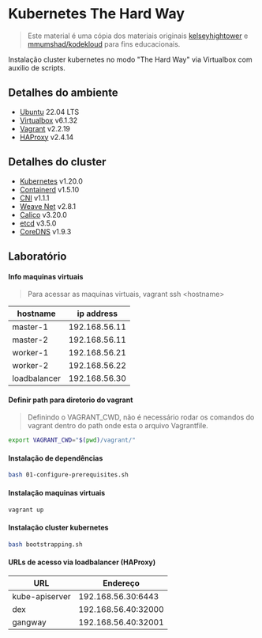 # Kubernetes The Hard Way

> Este material é uma cópia dos materiais originais [kelseyhightower](https://github.com/kelseyhightower/kubernetes-the-hard-way) e [mmumshad/kodekloud](https://github.com/mmumshad/kubernetes-the-hard-way) para fins educacionais.

Instalação cluster kubernetes no modo "The Hard Way" via Virtualbox com auxilio de scripts.

## Detalhes do ambiente

* [Ubuntu](https://app.vagrantup.com/ubuntu/boxes/jammy64) 22.04 LTS
* [Virtualbox](https://www.virtualbox.org/wiki/Downloads) v6.1.32
* [Vagrant](https://www.vagrantup.com/downloads) v2.2.19
* [HAProxy](http://www.haproxy.org/#down) v2.4.14

## Detalhes do cluster

* [Kubernetes](https://github.com/kubernetes/kubernetes) v1.20.0
* [Containerd](https://github.com/containerd/containerd) v1.5.10
* [CNI](https://github.com/containernetworking/cni) v1.1.1
* [Weave Net](https://www.weave.works/docs/net/latest/kubernetes/kube-addon/) v2.8.1
* [Calico](https://projectcalico.docs.tigera.io/getting-started/kubernetes/) v3.20.0
* [etcd](https://github.com/coreos/etcd) v3.5.0
* [CoreDNS](https://github.com/coredns/coredns) v1.9.3

## Laboratório

#### Info maquinas virtuais

> Para acessar as maquinas virtuais, vagrant ssh \<hostname\>

| hostname     | ip address    |
|--------------|---------------|
| master-1     | 192.168.56.11 |
| master-2     | 192.168.56.11 |
| worker-1     | 192.168.56.21 |
| worker-2     | 192.168.56.22 |
| loadbalancer | 192.168.56.30 |

#### Definir path para diretorio do vagrant

> Definindo o VAGRANT_CWD, não é necessário rodar os comandos do vagrant dentro do path onde esta o arquivo Vagrantfile.

```bash
export VAGRANT_CWD="$(pwd)/vagrant/"
```

#### Instalação de dependências
```bash
bash 01-configure-prerequisites.sh
```

#### Instalação maquinas virtuais
```bash
vagrant up
```

#### Instalação cluster kubernetes
```bash
bash bootstrapping.sh
```

#### URLs de acesso via loadbalancer (HAProxy)

| URL             | Endereço            |
|-----------------|---------------------|
| kube-apiserver  | 192.168.56.30:6443  |
| dex             | 192.168.56.40:32000 |
| gangway         | 192.168.56.40:32001 |
